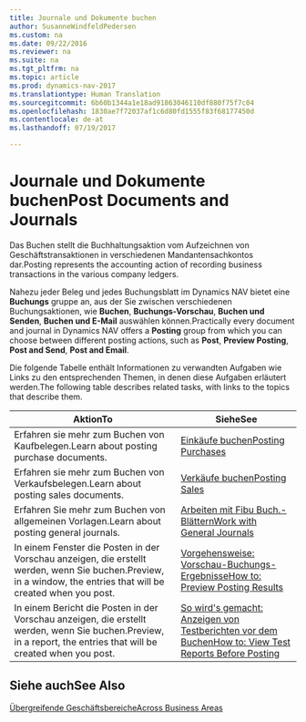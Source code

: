 ```yaml
---
title: Journale und Dokumente buchen
author: SusanneWindfeldPedersen
ms.custom: na
ms.date: 09/22/2016
ms.reviewer: na
ms.suite: na
ms.tgt_pltfrm: na
ms.topic: article
ms.prod: dynamics-nav-2017
ms.translationtype: Human Translation
ms.sourcegitcommit: 6b60b1344a1e18ad91863046110df880f75f7c04
ms.openlocfilehash: 1830ae7f72037af1c6d80fd1555f83f68177450d
ms.contentlocale: de-at
ms.lasthandoff: 07/19/2017

---
```

    
# <a name="post-documents-and-journals"></a><span data-ttu-id="7ab81-102">Journale und Dokumente buchen</span><span class="sxs-lookup"><span data-stu-id="7ab81-102">Post Documents and Journals</span></span>
<span data-ttu-id="7ab81-103">Das Buchen stellt die Buchhaltungsaktion vom Aufzeichnen von Geschäftstransaktionen in verschiedenen Mandantensachkontos dar.</span><span class="sxs-lookup"><span data-stu-id="7ab81-103">Posting represents the accounting action of recording business transactions in the various company ledgers.</span></span>

<span data-ttu-id="7ab81-104">Nahezu jeder Beleg und jedes Buchungsblatt im Dynamics NAV bietet eine **Buchungs** gruppe an, aus der Sie zwischen verschiedenen Buchungsaktionen, wie **Buchen**, **Buchungs-Vorschau**, **Buchen und Senden**, **Buchen und E-Mail** auswählen können.</span><span class="sxs-lookup"><span data-stu-id="7ab81-104">Practically every document and journal in Dynamics NAV offers a **Posting** group from which you can choose between different posting actions, such as **Post**, **Preview Posting**, **Post and Send**, **Post and Email**.</span></span>

<span data-ttu-id="7ab81-105">Die folgende Tabelle enthält Informationen zu verwandten Aufgaben wie Links zu den entsprechenden Themen, in denen diese Aufgaben erläutert werden.</span><span class="sxs-lookup"><span data-stu-id="7ab81-105">The following table describes related tasks, with links to the topics that describe them.</span></span>

|<span data-ttu-id="7ab81-106">Aktion</span><span class="sxs-lookup"><span data-stu-id="7ab81-106">To</span></span>   |<span data-ttu-id="7ab81-107">Siehe</span><span class="sxs-lookup"><span data-stu-id="7ab81-107">See</span></span>   |
|-----|------| 
|<span data-ttu-id="7ab81-108">Erfahren sie mehr zum Buchen von Kaufbelegen.</span><span class="sxs-lookup"><span data-stu-id="7ab81-108">Learn about posting purchase documents.</span></span>|[<span data-ttu-id="7ab81-109">Einkäufe buchen</span><span class="sxs-lookup"><span data-stu-id="7ab81-109">Posting Purchases</span></span>](ui-post-purchases.md)| 
|<span data-ttu-id="7ab81-110">Erfahren sie mehr zum Buchen von Verkaufsbelegen.</span><span class="sxs-lookup"><span data-stu-id="7ab81-110">Learn about posting sales documents.</span></span>|[<span data-ttu-id="7ab81-111">Verkäufe buchen</span><span class="sxs-lookup"><span data-stu-id="7ab81-111">Posting Sales</span></span>](ui-post-sales.md)|
|<span data-ttu-id="7ab81-112">Erfahren Sie mehr zum Buchen von allgemeinen Vorlagen.</span><span class="sxs-lookup"><span data-stu-id="7ab81-112">Learn about posting general journals.</span></span>|[<span data-ttu-id="7ab81-113">Arbeiten mit Fibu Buch.-Blättern</span><span class="sxs-lookup"><span data-stu-id="7ab81-113">Work with General Journals</span></span>](ui-work-general-journals.md)|
|<span data-ttu-id="7ab81-114">In einem Fenster die Posten in der Vorschau anzeigen, die erstellt werden, wenn Sie buchen.</span><span class="sxs-lookup"><span data-stu-id="7ab81-114">Preview, in a window, the entries that will be created when you post.</span></span>|[<span data-ttu-id="7ab81-115">Vorgehensweise: Vorschau-Buchungs-Ergebnisse</span><span class="sxs-lookup"><span data-stu-id="7ab81-115">How to: Preview Posting Results</span></span>](ui-how-preview-post-results.md)|
|<span data-ttu-id="7ab81-116">In einem Bericht die Posten in der Vorschau anzeigen, die erstellt werden, wenn Sie buchen.</span><span class="sxs-lookup"><span data-stu-id="7ab81-116">Preview, in a report, the entries that will be created when you post.</span></span>|[<span data-ttu-id="7ab81-117">So wird's gemacht: Anzeigen von Testberichten vor dem Buchen</span><span class="sxs-lookup"><span data-stu-id="7ab81-117">How to: View Test Reports Before Posting</span></span>](ui-how-view-test-reports-posting.md)|

## <a name="see-also"></a><span data-ttu-id="7ab81-118">Siehe auch</span><span class="sxs-lookup"><span data-stu-id="7ab81-118">See Also</span></span>
[<span data-ttu-id="7ab81-119">Übergreifende Geschäftsbereiche</span><span class="sxs-lookup"><span data-stu-id="7ab81-119">Across Business Areas</span></span>](ui-across-business-areas.md)

